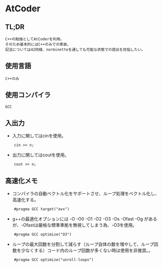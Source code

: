 # AtCoder

## TL;DR
	C++の勉強としてAtCoderを利用。
	そのため基本的にはC++のみでの実装。
	記法については42同様、norminetteを通しても可能な状態での提出を目指したい。

## 使用言語
	C++のみ

## 使用コンパイラ
	GCC

## 入出力
- 入力に関してはcinを使用。
```
	cin >> n;
```
- 出力に関してはcoutを使用。
```
	cout >> n;
```


## 高速化メモ
- コンパイラの自動ベクトル化をサポートさせ、ループ処理をベクトル化し、高速化する。
```
	#pragma GCC target("avx")
```
- g++の最適化オプションには -O -O0 -O1 -O2 -O3 -Os -Ofast -Og があるが、-Ofastは厳格な標準準拠を無視してしまう為、-O3を使用。
```
	#pragma GCC optimize("O3")
```
- ループの最大回数を分割して減らす（ループ自体の数を増やして、ループ回数を少なくする）コード内のループ回数が多くない時は使用を非推奨。。
```
	#pragma GCC optimize("unroll-loops")
```
